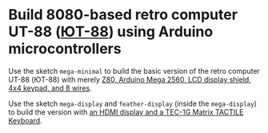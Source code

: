 # Build 8080-based retro computer UT-88 ([ЮТ-88](https://jtdigest.narod.ru/kollection/ut88/ut88.htm)) using Arduino microcontrollers

Use the sketch `mega-minimal` to build the basic version of the retro computer UT-88 (ЮТ-88) with merely [Z80, Arduino Mega 2560, LCD display shield, 4x4 keypad, and 8 wires](https://www.hackster.io/a7v/building-retro-computer-ut-88-with-z80-and-arduino-mega-2560-3a96dd).

Use the sketch `mega-display` and `feather-display` (inside the `mega-display`) to build the version with [an HDMI display and a TEC-1G Matrix TACTILE Keyboard](https://www.hackster.io/a7v/add-display-and-keyboard-to-any-arduino-project-e-g-ut-88-28f50d).
